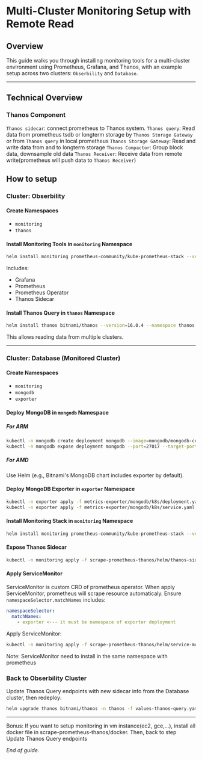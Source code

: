 # Multi-Cluster Monitoring Setup with Remote Read

## Overview

This guide walks you through installing monitoring tools for a multi-cluster environment using Prometheus, Grafana, and Thanos, with an example setup across two clusters: `Obserbility` and `Database`.

---

## Technical Overview

### Thanos Component

`Thanos sidecar`: connect prometheus to Thanos system.
`Thanos query`: Read data from prometheus tsdb or longterm storage by `Thanos Storage Gateway` or from `Thanos query` in local prometheus
`Thanos Storage Gateway`: Read and write data from and to longterm storage
`Thanos Compactor`: Group block data, downsample old data
`Thanos Receiver`: Receive data from remote write(prometheus will push data to `Thanos Receiver`)

## How to setup

### Cluster: Obserbility

#### Create Namespaces

- `monitoring`
- `thanos`

#### Install Monitoring Tools in `monitoring` Namespace

```bash
helm install monitoring prometheus-community/kube-prometheus-stack --version=3.12.0 -n monitoring -f scrape-prometheus-thanos/helm/kube-prometheus-stack.yaml
```

Includes:

- Grafana
- Prometheus
- Prometheus Operator
- Thanos Sidecar

#### Install Thanos Query in `thanos` Namespace

```bash
helm install thanos bitnami/thanos --version=16.0.4 --namespace thanos -f scrape-prometheus-thanos/helm/thanos-query.yaml
```

This allows reading data from multiple clusters.

---

### Cluster: Database (Monitored Cluster)

#### Create Namespaces

- `monitoring`
- `mongodb`
- `exporter`

#### Deploy MongoDB in `mongodb` Namespace

##### For ARM

```bash
kubectl -n mongodb create deployment mongodb --image=mongodb/mongodb-comunity-server:latest
kubectl -n mongodb expose deployment mongodb --port=27017 --target-port=27017
```

##### For AMD

Use Helm (e.g., Bitnami's MongoDB chart includes exporter by default).

#### Deploy MongoDB Exporter in `exporter` Namespace

```bash
kubectl -n exporter apply -f metrics-exporter/mongodb/k8s/deployment.yaml
kubectl -n exporter apply -f metrics-exporter/mongodb/k8s/service.yaml
```

#### Install Monitoring Stack in `monitoring` Namespace

```bash
helm install monitoring prometheus-community/kube-prometheus-stack --version=3.12.0 -n monitoring -f scrape-prometheus-thanos/helm/kube-prometheus-stack.yaml
```

#### Expose Thanos Sidecar

```bash
kubectl -n monitoring apply -f scrape-prometheus-thanos/helm/thanos-sidecar-ingress.yaml
```

#### Apply ServiceMonitor

ServiceMonitor is custom CRD of prometheus operator. When apply ServiceMonitor, prometheus will scrape resource automaticaly.
Ensure `namespaceSelector.matchNames` includes:

```yaml
namespaceSelector:
  matchNames:
    - exporter <--- it must be namespace of exporter deployment
```

Apply ServiceMonitor:

```bash
kubectl -n monitoring apply -f scrape-prometheus-thanos/helm/service-monitor/mongo-exporter.yaml
```

Note: ServiceMonitor need to install in the same namespace with prometheus

### Back to Obserbility Cluster

Update Thanos Query endpoints with new sidecar info from the Database cluster, then redeploy:

```bash
helm upgrade thanos bitnami/thanos -n thanos -f values-thanos-query.yaml
```

---

Bonus: If you want to setup monitoring in vm instance(ec2, gce,...), install all docker file in scrape-prometheus-thanos/docker. Then, back to step Update Thanos Query endpoints

_End of guide._
